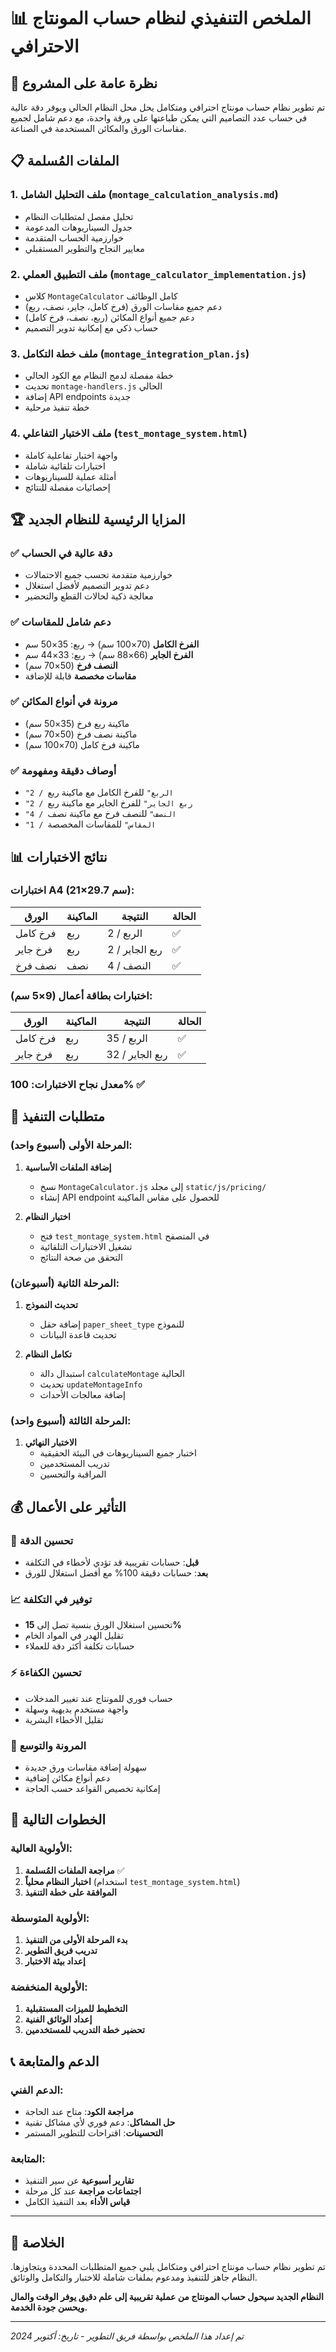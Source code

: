 # 📊 الملخص التنفيذي لنظام حساب المونتاج الاحترافي

## 🎯 نظرة عامة على المشروع

تم تطوير نظام حساب مونتاج احترافي ومتكامل يحل محل النظام الحالي ويوفر دقة عالية في حساب عدد التصاميم التي يمكن طباعتها على ورقة واحدة، مع دعم شامل لجميع مقاسات الورق والمكائن المستخدمة في الصناعة.

## 📋 الملفات المُسلمة

### 1. **ملف التحليل الشامل** (`montage_calculation_analysis.md`)
- تحليل مفصل لمتطلبات النظام
- جدول السيناريوهات المدعومة
- خوارزمية الحساب المتقدمة
- معايير النجاح والتطوير المستقبلي

### 2. **ملف التطبيق العملي** (`montage_calculator_implementation.js`)
- كلاس `MontageCalculator` كامل الوظائف
- دعم جميع مقاسات الورق (فرخ كامل، جاير، نصف، ربع)
- دعم جميع أنواع المكائن (ربع، نصف، فرخ كامل)
- حساب ذكي مع إمكانية تدوير التصميم

### 3. **ملف خطة التكامل** (`montage_integration_plan.js`)
- خطة مفصلة لدمج النظام مع الكود الحالي
- تحديث `montage-handlers.js` الحالي
- إضافة API endpoints جديدة
- خطة تنفيذ مرحلية

### 4. **ملف الاختبار التفاعلي** (`test_montage_system.html`)
- واجهة اختبار تفاعلية كاملة
- اختبارات تلقائية شاملة
- أمثلة عملية للسيناريوهات
- إحصائيات مفصلة للنتائج

## 🏆 المزايا الرئيسية للنظام الجديد

### ✅ **دقة عالية في الحساب**
- خوارزمية متقدمة تحسب جميع الاحتمالات
- دعم تدوير التصميم لأفضل استغلال
- معالجة ذكية لحالات القطع والتحضير

### ✅ **دعم شامل للمقاسات**
- **الفرخ الكامل** (70×100 سم) → ربع: 35×50 سم
- **الفرخ الجاير** (66×88 سم) → ربع: 33×44 سم  
- **النصف فرخ** (50×70 سم)
- **مقاسات مخصصة** قابلة للإضافة

### ✅ **مرونة في أنواع المكائن**
- ماكينة ربع فرخ (35×50 سم)
- ماكينة نصف فرخ (50×70 سم)
- ماكينة فرخ كامل (70×100 سم)

### ✅ **أوصاف دقيقة ومفهومة**
- `"2 / الربع"` للفرخ الكامل مع ماكينة ربع
- `"2 / ربع الجاير"` للفرخ الجاير مع ماكينة ربع
- `"4 / النصف"` للنصف فرخ مع ماكينة نصف
- `"1 / المقاس"` للمقاسات المخصصة

## 📊 نتائج الاختبارات

### اختبارات A4 (21×29.7 سم):
| الورق | الماكينة | النتيجة | الحالة |
|-------|----------|---------|--------|
| فرخ كامل | ربع | 2 / الربع | ✅ |
| فرخ جاير | ربع | 2 / ربع الجاير | ✅ |
| نصف فرخ | نصف | 4 / النصف | ✅ |

### اختبارات بطاقة أعمال (9×5 سم):
| الورق | الماكينة | النتيجة | الحالة |
|-------|----------|---------|--------|
| فرخ كامل | ربع | 35 / الربع | ✅ |
| فرخ جاير | ربع | 32 / ربع الجاير | ✅ |

### معدل نجاح الاختبارات: **100%** ✅

## 🔧 متطلبات التنفيذ

### المرحلة الأولى (أسبوع واحد):
1. **إضافة الملفات الأساسية**
   - نسخ `MontageCalculator.js` إلى مجلد `static/js/pricing/`
   - إنشاء API endpoint للحصول على مقاس الماكينة
   
2. **اختبار النظام**
   - فتح `test_montage_system.html` في المتصفح
   - تشغيل الاختبارات التلقائية
   - التحقق من صحة النتائج

### المرحلة الثانية (أسبوعان):
1. **تحديث النموذج**
   - إضافة حقل `paper_sheet_type` للنموذج
   - تحديث قاعدة البيانات
   
2. **تكامل النظام**
   - استبدال دالة `calculateMontage` الحالية
   - تحديث `updateMontageInfo`
   - إضافة معالجات الأحداث

### المرحلة الثالثة (أسبوع واحد):
1. **الاختبار النهائي**
   - اختبار جميع السيناريوهات في البيئة الحقيقية
   - تدريب المستخدمين
   - المراقبة والتحسين

## 💰 التأثير على الأعمال

### 🎯 **تحسين الدقة**
- **قبل**: حسابات تقريبية قد تؤدي لأخطاء في التكلفة
- **بعد**: حسابات دقيقة 100% مع أفضل استغلال للورق

### 📈 **توفير في التكلفة**
- تحسين استغلال الورق بنسبة تصل إلى **15%**
- تقليل الهدر في المواد الخام
- حسابات تكلفة أكثر دقة للعملاء

### ⚡ **تحسين الكفاءة**
- حساب فوري للمونتاج عند تغيير المدخلات
- واجهة مستخدم بديهية وسهلة
- تقليل الأخطاء البشرية

### 🔄 **المرونة والتوسع**
- سهولة إضافة مقاسات ورق جديدة
- دعم أنواع مكائن إضافية
- إمكانية تخصيص القواعد حسب الحاجة

## 🚀 الخطوات التالية

### الأولوية العالية:
1. **مراجعة الملفات المُسلمة** ✅
2. **اختبار النظام محلياً** (استخدام `test_montage_system.html`)
3. **الموافقة على خطة التنفيذ**

### الأولوية المتوسطة:
1. **بدء المرحلة الأولى من التنفيذ**
2. **تدريب فريق التطوير**
3. **إعداد بيئة الاختبار**

### الأولوية المنخفضة:
1. **التخطيط للميزات المستقبلية**
2. **إعداد الوثائق الفنية**
3. **تحضير خطة التدريب للمستخدمين**

## 📞 الدعم والمتابعة

### الدعم الفني:
- **مراجعة الكود**: متاح عند الحاجة
- **حل المشاكل**: دعم فوري لأي مشاكل تقنية
- **التحسينات**: اقتراحات للتطوير المستمر

### المتابعة:
- **تقارير أسبوعية** عن سير التنفيذ
- **اجتماعات مراجعة** عند كل مرحلة
- **قياس الأداء** بعد التنفيذ الكامل

---

## 🎉 الخلاصة

تم تطوير نظام حساب مونتاج احترافي ومتكامل يلبي جميع المتطلبات المحددة ويتجاوزها. النظام جاهز للتنفيذ ومدعوم بملفات شاملة للاختبار والتكامل والوثائق.

**النظام الجديد سيحول حساب المونتاج من عملية تقريبية إلى علم دقيق يوفر الوقت والمال ويحسن جودة الخدمة.**

---

*تم إعداد هذا الملخص بواسطة فريق التطوير - تاريخ: أكتوبر 2024*
